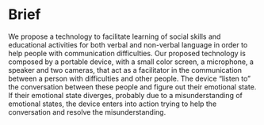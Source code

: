 # Brief
We propose a technology to facilitate learning of social skills and educational activities for both verbal and non-verbal language in order to help people with communication difficulties.
Our proposed technology is composed by a portable device, with a small color screen, a microphone, a speaker and two cameras, that act as a facilitator in the communication between a person with difficulties and other people. The device “listen to” the conversation between these people and figure out their emotional state. If their emotional state diverges, probably due to a misunderstanding of emotional states, the device enters into action trying to help the conversation and resolve the misunderstanding.